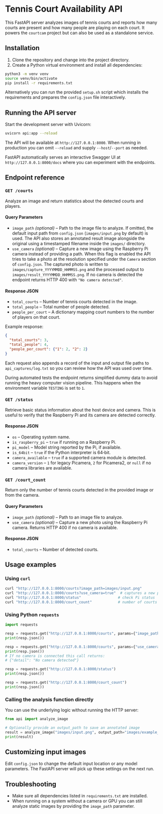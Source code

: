 # Tennis Court Availability API

This FastAPI server analyzes images of tennis courts and reports how many courts are present and how many people are playing on each court. It powers the `courtcam` project but can also be used as a standalone service.

## Installation

1. Clone the repository and change into the project directory.
2. Create a Python virtual environment and install all dependencies:

```bash
python3 -m venv venv
source venv/bin/activate
pip install -r requirements.txt
```

Alternatively you can run the provided `setup.sh` script which installs the requirements and prepares the `config.json` file interactively.

## Running the API server

Start the development server with Uvicorn:

```bash
uvicorn api:app --reload
```

The API will be available at `http://127.0.0.1:8000`. When running in production you can omit `--reload` and supply `--host`/`--port` as needed.

FastAPI automatically serves an interactive Swagger UI at `http://127.0.0.1:8000/docs` where you can experiment with the endpoints.

## Endpoint reference

### `GET /courts`

Analyze an image and return statistics about the detected courts and players.

#### Query Parameters

- `image_path` *(optional)* – Path to the image file to analyze. If omitted, the
  default input path from `config.json` (`images/input.png` by default) is used.
  The API also stores an annotated result image alongside the original using a
  timestamped filename inside the `images/` directory.
- `use_camera` *(optional)* – Capture a new image using the Raspberry Pi camera
  instead of providing a path. When this flag is enabled the API tries to take a
  photo at the resolution specified under the `Camera` section of `config.json`.
  The captured photo is written to `images/capture_YYYYMMDD_HHMMSS.png` and the
  processed output to `images/result_YYYYMMDD_HHMMSS.png`. If no camera is
  detected the endpoint returns HTTP 400 with `"No camera detected"`.

#### Response JSON

- `total_courts` – Number of tennis courts detected in the image.
- `total_people` – Total number of people detected.
- `people_per_court` – A dictionary mapping court numbers to the number of players on that court.

Example response:

```json
{
  "total_courts": 3,
  "total_people": 4,
  "people_per_court": {"1": 2, "2": 2}
}
```

Each request also appends a record of the input and output file paths to
`api_captures/log.txt` so you can review how the API was used over time.

During automated tests the endpoint returns simplified dummy data to avoid running the heavy computer vision pipeline. This happens when the environment variable `TESTING` is set to `1`.

### `GET /status`

Retrieve basic status information about the host device and camera. This is useful to verify that the Raspberry Pi and its camera are detected correctly.

#### Response JSON

- `os` – Operating system name.
- `is_raspberry_pi` – `true` if running on a Raspberry Pi.
- `pi_model` – Model string reported by the Pi, if available.
- `is_64bit` – `true` if the Python interpreter is 64‑bit.
- `camera_available` – `true` if a supported camera module is detected.
- `camera_version` – `1` for legacy Picamera, `2` for Picamera2, or `null` if no camera libraries are available.

### `GET /court_count`

Return only the number of tennis courts detected in the provided image or from the camera.

#### Query Parameters

- `image_path` *(optional)* – Path to an image file to analyze.
- `use_camera` *(optional)* – Capture a new photo using the Raspberry Pi camera. Returns HTTP 400 if no camera is available.

#### Response JSON

- `total_courts` – Number of detected courts.

## Usage examples

### Using `curl`

```bash
curl "http://127.0.0.1:8000/courts?image_path=images/input.png"
curl "http://127.0.0.1:8000/courts?use_camera=true"  # captures a new photo
curl "http://127.0.0.1:8000/status"                 # check Pi status
curl "http://127.0.0.1:8000/court_count"            # number of courts only
```

### Using Python `requests`

```python
import requests

resp = requests.get("http://127.0.0.1:8000/courts", params={"image_path": "images/input.png"})
print(resp.json())

resp = requests.get("http://127.0.0.1:8000/courts", params={"use_camera": "true"})
print(resp.json())
# If no camera is connected this call returns:
# {"detail": "No camera detected"}

resp = requests.get("http://127.0.0.1:8000/status")
print(resp.json())

resp = requests.get("http://127.0.0.1:8000/court_count")
print(resp.json())
```

### Calling the analysis function directly

You can use the underlying logic without running the HTTP server:

```python
from api import analyze_image

# Optionally provide an output_path to save an annotated image
result = analyze_image("images/input.png", output_path="images/example_result.png")
print(result)
```

## Customizing input images

Edit `config.json` to change the default input location or any model parameters. The FastAPI server will pick up these settings on the next run.

## Troubleshooting

- Make sure all dependencies listed in `requirements.txt` are installed.
- When running on a system without a camera or GPU you can still analyze static images by providing the `image_path` parameter.

